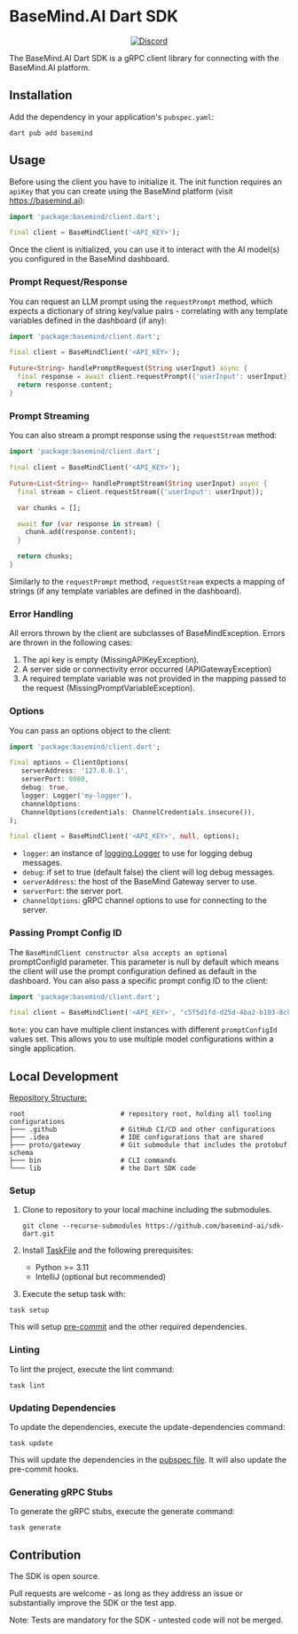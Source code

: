 # BaseMind.AI Dart SDK

<div align="center">

[![Discord](https://img.shields.io/discord/1153195687459160197)](https://discord.gg/ZSV2CQ86yg)

</div>

The BaseMind.AI Dart SDK is a gRPC client library for connecting with the BaseMind.AI platform.

## Installation

Add the dependency in your application's `pubspec.yaml`:

```shell
dart pub add basemind
```

## Usage

Before using the client you have to initialize it. The init function requires an `apiKey` that you can create using the
BaseMind platform (visit https://basemind.ai):

```dart
import 'package:basemind/client.dart';

final client = BaseMindClient('<API_KEY>');
```

Once the client is initialized, you can use it to interact with the AI model(s) you configured in the BaseMind dashboard.

### Prompt Request/Response

You can request an LLM prompt using the `requestPrompt` method, which expects a dictionary of string key/value pairs -
correlating with any template variables defined in the dashboard (if any):

```dart
import 'package:basemind/client.dart';

final client = BaseMindClient('<API_KEY>');

Future<String> handlePromptRequest(String userInput) async {
  final response = await client.requestPrompt({'userInput': userInput});
  return response.content;
}
```

### Prompt Streaming

You can also stream a prompt response using the `requestStream` method:

```dart
import 'package:basemind/client.dart';

final client = BaseMindClient('<API_KEY>');

Future<List<String>> handlePromptStream(String userInput) async {
  final stream = client.requestStream({'userInput': userInput});

  var chunks = [];

  await for (var response in stream) {
    chunk.add(response.content);
  }

  return chunks;
}
```

Similarly to the `requestPrompt` method, `requestStream` expects a mapping of strings (if any template variables are
defined in the dashboard).

### Error Handling

All errors thrown by the client are subclasses of BaseMindException. Errors are thrown in the following cases:

1. The api key is empty (MissingAPIKeyException).
2. A server side or connectivity error occurred (APIGatewayException)
3. A required template variable was not provided in the mapping passed to the request (MissingPromptVariableException).

### Options

You can pass an options object to the client:

```dart
import 'package:basemind/client.dart';

final options = ClientOptions(
   serverAddress: '127.0.0.1',
   serverPort: 8080,
   debug: true,
   logger: Logger('my-logger'),
   channelOptions:
   ChannelOptions(credentials: ChannelCredentials.insecure()),
);

final client = BaseMindClient('<API_KEY>', null, options);
```

-   `logger`: an instance of [logging.Logger](https://pub.dev/packages/logging) to use for logging debug messages.
-   `debug`: if set to true (default false) the client will log debug messages.
-   `serverAddress`: the host of the BaseMind Gateway server to use.
-   `serverPort`: the server port.
-   `channelOptions`: gRPC channel options to use for connecting to the server.

### Passing Prompt Config ID

The `BaseMindClient constructor also accepts an optional `promptConfigId parameter. This parameter is null by default
which means the client will use the prompt configuration defined as default in the dashboard. You can also pass a
specific prompt config ID to the client:

```dart
import 'package:basemind/client.dart';

final client = BaseMindClient('<API_KEY>', "c5f5d1fd-d25d-4ba2-b103-8c85f48a679d");
```

`Note`: you can have multiple client instances with different `promptConfigId` values set. This allows you to use
multiple model configurations within a single application.

## Local Development

<u>Repository Structure:</u>

```text
root                        # repository root, holding all tooling configurations
├─── .github                # GitHub CI/CD and other configurations
├─── .idea                  # IDE configurations that are shared
├─── proto/gateway          # Git submodule that includes the protobuf schema
├─── bin                    # CLI commands
└─── lib                    # the Dart SDK code
```

### Setup

1. Clone to repository to your local machine including the submodules.

    ```shell
    git clone --recurse-submodules https://github.com/basemind-ai/sdk-dart.git
    ```

2. Install [TaskFile](https://taskfile.dev/) and the following prerequisites:

    - Python >= 3.11
    - IntelliJ (optional but recommended)

3. Execute the setup task with:

```shell
task setup
```

This will setup [pre-commit](https://pre-commit.com/) and the other required dependencies.

### Linting

To lint the project, execute the lint command:

```shell
task lint
```

### Updating Dependencies

To update the dependencies, execute the update-dependencies command:

```shell
task update
```

This will update the dependencies in the [pubspec file](./pubspec.yaml). It will also update
the pre-commit hooks.

### Generating gRPC Stubs

To generate the gRPC stubs, execute the generate command:

```shell
task generate
```

## Contribution

The SDK is open source.

Pull requests are welcome - as long as they address an issue or substantially improve the SDK or the test app.

Note: Tests are mandatory for the SDK - untested code will not be merged.
